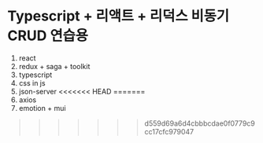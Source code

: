 # Typescript + 리액트 + 리덕스 비동기 CRUD 연습용

1. react
2. redux + saga + toolkit
3. typescript
4. css in js
5. json-server
<<<<<<< HEAD
=======
6. axios
7. emotion + mui
>>>>>>> d559d69a6d4cbbbcdae0f0779c9cc17cfc979047
